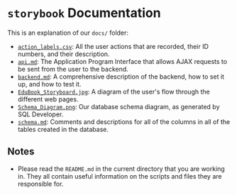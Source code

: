 # `storybook` Documentation

This is an explanation of our `docs/` folder:

 - [`action_labels.csv`](action_labels.csv): All the user actions that are recorded, their ID numbers, and their description.
 - [`api.md`](api.md): The Application Program Interface that allows AJAX requests to be sent from the user to the backend.
 - [`backend.md`](backend.md): A comprehensive description of the backend, how to set it up, and how to test it.
 - [`EduBook_Storyboard.jpg`](EduBook_Storyboard.jpg): A diagram of the user's flow through the different web pages.
 - [`Schema_Diagram.png`](Schema_Diagram.png): Our database schema diagram, as generated by SQL Developer.
 - [`schema.md`](schema.md): Comments and descriptions for all of the columns in all of the tables created in the database.

## Notes

 - Please read the `README.md` in the current directory that you are working in.  They all contain useful information on the scripts and files they are responsible for.
